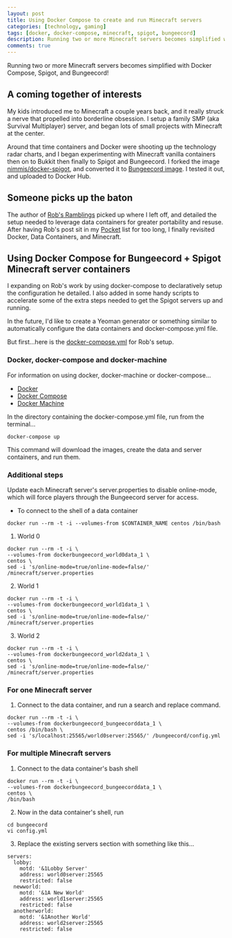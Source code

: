 ```yaml
---
layout: post
title: Using Docker Compose to create and run Minecraft servers
categories: [technology, gaming]
tags: [docker, docker-compose, minecraft, spigot, bungeecord]
description: Running two or more Minecraft servers becomes simplified with Docker Compose, Spigot, and Bungeecord.
comments: true
---
```


Running two or more Minecraft servers becomes simplified with Docker Compose, Spigot, and Bungeecord!

## A coming together of interests

My kids introduced me to Minecraft a couple years back, and it really struck a nerve that propelled into borderline obsession.  I setup a family SMP (aka Survival Multiplayer) server, and began lots of small projects with Minecraft at the center.

Around that time containers and Docker were shooting up the technology radar charts, and I began experimenting with Minecraft vanilla containers then on to Bukkit then finally to Spigot and Bungeecord.  I forked the image [nimmis/docker-spigot](https://github.com/nimmis/docker-spigot), and converted it to [Bungeecord image](https://github.com/rehf27/docker-bungeecord).  I tested it out, and uploaded to Docker Hub.

## Someone picks up the baton

The author of [Rob's Ramblings](http://blog.irrelevant.com/2015/03/minecraft-spigot-bungeecord-and-docker.html) picked up where I left off, and detailed the setup needed to leverage data containers for greater portability and resuse.  After having Rob's post sit in my [Pocket](https://getpocket.com/) list for too long, I finally revisited Docker, Data Containers, and Minecraft.

## Using Docker Compose for Bungeecord + Spigot Minecraft server containers

I expanding on Rob's work by using docker-compose to declaratively setup the configuration he detailed.  I also added in some handy scripts to accelerate some of the extra steps needed to get the Spigot servers up and running.

In the future, I'd like to create a Yeoman generator or something similar to automatically configure the data containers and docker-compose.yml file.

But first...here is the [docker-compose.yml](https://github.com/rehf27/docker-bungeecord/blob/master/docker-compose.yml) for Rob's setup.

### Docker, docker-compose and docker-machine

For information on using docker, docker-machine or docker-compose...

- [Docker](https://docs.docker.com/engine/understanding-docker/)
- [Docker Compose](https://docs.docker.com/compose/overview/)
- [Docker Machine](https://docs.docker.com/machine/overview/)

In the directory containing the docker-compose.yml file, run from the terminal...

```
docker-compose up
```

This command will download the images, create the data and server containers, and run them.

### Additional steps

Update each Minecraft server's server.properties to disable online-mode, which will force players through the Bungeecord server for access.

- To connect to the shell of a data container

```
docker run --rm -t -i --volumes-from $CONTAINER_NAME centos /bin/bash
```

1. World 0

```
docker run --rm -t -i \
--volumes-from dockerbungeecord_world0data_1 \
centos \
sed -i 's/online-mode=true/online-mode=false/' /minecraft/server.properties
```
2. World 1

```
docker run --rm -t -i \
--volumes-from dockerbungeecord_world1data_1 \
centos \
sed -i 's/online-mode=true/online-mode=false/' /minecraft/server.properties
```

3. World 2

```
docker run --rm -t -i \
--volumes-from dockerbungeecord_world2data_1 \
centos \
sed -i 's/online-mode=true/online-mode=false/' /minecraft/server.properties
```

### For one Minecraft server

1. Connect to the data container, and run a search and replace command.

```
docker run --rm -t -i \
--volumes-from dockerbungeecord_bungeecorddata_1 \
centos /bin/bash \
sed -i 's/localhost:25565/world0server:25565/' /bungeecord/config.yml
```

### For multiple Minecraft servers
1. Connect to the data container's bash shell

```
docker run --rm -t -i \
--volumes-from dockerbungeecord_bungeecorddata_1 \
centos \
/bin/bash
```

2. Now in the data container's shell, run

```
cd bungeecord
vi config.yml
```

3. Replace the existing servers section with something like this...

```
servers:
  lobby:
    motd: '&1Lobby Server'
    address: world0server:25565
    restricted: false
  newworld:
    motd: '&1A New World'
    address: world1server:25565
    restricted: false
  anotherworld:
    motd: '&1Another World'
    address: world2server:25565
    restricted: false
```
